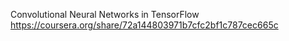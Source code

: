 Convolutional Neural Networks in TensorFlow
https://coursera.org/share/72a144803971b7cfc2bf1c787cec665c
